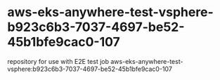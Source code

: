 # aws-eks-anywhere-test-vsphere-b923c6b3-7037-4697-be52-45b1bfe9cac0-107
repository for use with E2E test job aws-eks-anywhere-test-vsphere:b923c6b3-7037-4697-be52-45b1bfe9cac0-107
